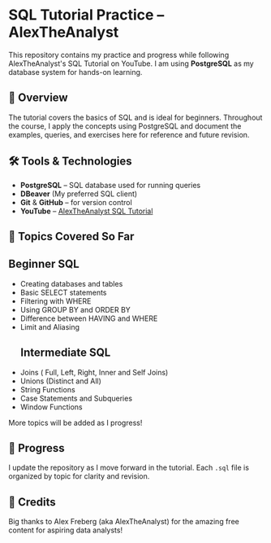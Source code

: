 # SQL Tutorial Practice – AlexTheAnalyst

This repository contains my practice and progress while following AlexTheAnalyst's SQL Tutorial on YouTube. I am using **PostgreSQL** as my database system for hands-on learning.

## 📌 Overview
The tutorial covers the basics of SQL and is ideal for beginners. Throughout the course, I apply the concepts using PostgreSQL and document the examples, queries, and exercises here for reference and future revision.

## 🛠 Tools & Technologies
- **PostgreSQL** – SQL database used for running queries
- **DBeaver** (My preferred SQL client)
- **Git** & **GitHub** – for version control
- **YouTube** – [AlexTheAnalyst SQL Tutorial](https://m.youtube.com/playlist?list=PLUaB-1hjhk8FE_XZ87vPPSfHqb6OcM0cF)

## 📝 Topics Covered So Far
  ## Beginner SQL
- Creating databases and tables
- Basic SELECT statements
- Filtering with WHERE
- Using GROUP BY and ORDER BY
- Difference between HAVING and WHERE
- Limit and Aliasing
  ## Intermediate SQL
- Joins ( Full, Left, Right, Inner and Self Joins)
- Unions (Distinct and All)
- String Functions
- Case Statements and Subqueries
- Window Functions

More topics will be added as I progress!

## 📝 Progress

I update the repository as I move forward in the tutorial. Each `.sql` file is organized by topic for clarity and revision.

## 🙌 Credits

Big thanks to Alex Freberg (aka AlexTheAnalyst) for the amazing free content for aspiring data analysts!
